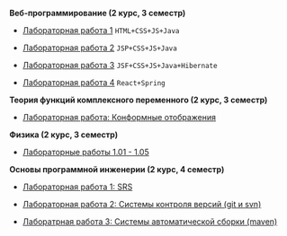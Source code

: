 <b>Веб-программирование (2 курс, 3 семестр)</b>

- [Лабораторная работа 1](https://github.com/allfeia/ITMO-Web-Lab1/tree/master) `HTML+CSS+JS+Java`

- [Лабораторная работа 2](https://github.com/allfeia/ITMO-Web-Lab2/tree/master) `JSP+CSS+JS+Java`

- [Лабораторная работа 3](https://github.com/allfeia/ITMO-Web-Lab3/tree/master) `JSF+CSS+JS+Java+Hibernate`

- [Лабораторная работа 4](https://github.com/allfeia/ITMO-Web-Lab4/tree/main) `React+Spring`

<b>Теория функций комплексного переменного (2 курс, 3 семестр)</b>
  - [Лабораторная работа: Конформные отображения](https://github.com/allfeia/conform)

<b>Физика (2 курс, 3 семестр)</b>
  - [Лабораторные работы 1.01 - 1.05](https://github.com/allfeia/ITMO-Physics-Labs1)
 
<b>Основы программной инженерии (2 курс, 4 семестр)</b></br>

  - [Лабораторная работа 1: SRS](https://github.com/allfeia/ITMO-OPI-Lab1)

  - [Лабораторная работа 2: Системы контроля версий (git и svn)](https://github.com/allfeia/ITMO-OPI-Lab2)

  - [Лаборатрная работа 3: Системы автоматической сборки (maven)](https://github.com/allfeia/ITMO-OPI-Lab3)
   



